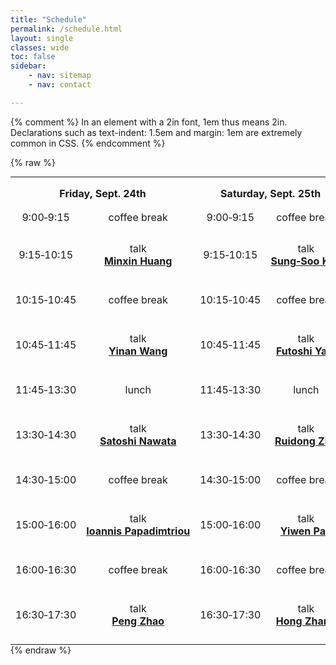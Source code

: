 ```yaml
---
title: "Schedule"
permalink: /schedule.html
layout: single
classes: wide
toc: false
sidebar:
    - nav: sitemap
    - nav: contact

---
```


{% comment %}
    In an element with a 2in font, 1em thus means 2in.
    Declarations such as text-indent: 1.5em and margin: 1em are extremely common in CSS.
{% endcomment %}

{% raw %}
<style>
table.schedule{
  margin-bottom: 0;
  margin-top: 0;
  overflow-x: auto;
}

tr.min15{
  height: 1.5em;
}
tr.min30{
  height: 3em;
}
tr.min60{
  height: 6em;
}
tr.lunch{
  height: 3em;
}

td{
  padding: 0 0.5em;
  text-align: center;
}

th{
  padding: 1em 0.5em;
  font-weight: bold;
  text-align: center;
}
</style>

<table class="schedule">
<tbody>
    <tr class="min15">
      <th colspan=2>Friday, Sept. 24th</th>
      <th colspan=2>Saturday, Sept. 25th</th>
      <th colspan=2>Sunday, Sept. 26th</th>
    </tr>
    <tr class="min15">
      <td>9:00&#8209;9:15</td>
      <td>coffee&nbsp;break</td>
      <td>9:00&#8209;9:15</td>
      <td>coffee&nbsp;break</td>
      <td>8:30&#8209;8:45</td>
      <td>coffee&nbsp;break</td>
    </tr>
    <tr class="min60">
      <td>9:15&#8209;10:15</td>
      <td>talk<br><a href="https://ymsc-strings.github.io/gauge-theory-workshop-sept-2021/abstracts.html#penrose-limit-a-stringy-regime-in-holography-by-minxin-huang"><b>Minxin&nbsp;Huang</b></a></td>
      <td>9:15&#8209;10:15</td>
      <td>talk<br><a href="https://ymsc-strings.github.io/gauge-theory-workshop-sept-2021/abstracts.html#6d-seiberg-witten-curves-and-5-brane-webs-by-sung-soo-kim"><b>Sung&#8209;Soo&nbsp;Kim</b></a></td>
      <td>8:45&#8209;9:45</td>
      <td>talk<br><a href="https://ymsc-strings.github.io/gauge-theory-workshop-sept-2021/abstracts.html#ope-coefficients-of-abjm-theory-with-giants-part-i-by-yunfeng-jiang"><b>Yunfeng&nbsp;Jiang</b></a></td>
    </tr>
    <tr class="min30">
      <td>10:15&#8209;10:45</td>
      <td>coffee&nbsp;break</td>
      <td>10:15&#8209;10:45</td>
      <td>coffee&nbsp;break</td>
      <td>9:45&#8209;10:15</td>
      <td>coffee&nbsp;break</td>
    </tr>
    <tr class="min60">
      <td>10:45&#8209;11:45</td>
      <td>talk<br><a href="https://ymsc-strings.github.io/gauge-theory-workshop-sept-2021/abstracts.html#5d-and-6d-scfts-from-c3-orbifolds-by-yinan-wang"><b>Yinan&nbsp;Wang</b></a></td>
      <td>10:45&#8209;11:45</td>
      <td>talk<br><a href="https://ymsc-strings.github.io/gauge-theory-workshop-sept-2021/abstracts.html#thermodynamic-limit-of-nekrasov-partition-function-for-5-brane-web-with-o5-plane-by-futoshi-yagi"><b>Futoshi&nbsp;Yagi</b></a></td>
      <td>10:15&#8209;11:15</td>
      <td>talk<br><a href="https://ymsc-strings.github.io/gauge-theory-workshop-sept-2021/abstracts.html#ope-coefficients-of-abjm-theory-with-giants-part-ii-by-junbao-wu"><b>Junbao&nbsp;Wu</b></a></td>
    </tr>
    <tr class="lunch">
      <td>11:45&#8209;13:30</td>
      <td>lunch</td>
      <td>11:45&#8209;13:30</td>
      <td>lunch</td>
      <td>11:15&#8209;11:30</td>
      <td>break</td>
    </tr>
    <tr class="min60">
      <td>13:30&#8209;14:30</td>
      <td>talk<br><a href="https://ymsc-strings.github.io/gauge-theory-workshop-sept-2021/abstracts.html#3d-n4-unitaryorthosymplectic-duality-by-satoshi-nawata"><b>Satoshi&nbsp;Nawata</b></a></td>
      <td>13:30&#8209;14:30</td>
      <td>talk<br><a href="https://ymsc-strings.github.io/gauge-theory-workshop-sept-2021/abstracts.html#instanton-counting-in-bcd-type-gauge-theories-and-o-vertex-by-ruidong-zhu"><b>Ruidong&nbsp;Zhu</b></a></td>
      <td>11:30&#8209;12:30</td>
      <td>talk<br><a href="https://ymsc-strings.github.io/gauge-theory-workshop-sept-2021/abstracts.html#brane-construction-of-the-bethegauge-correspondence-for-superspin-chains-by-junya-yagi"><b>Junya&nbsp;Yagi</b></a></td>
    </tr>
    <tr class="min30">
      <td>14:30&#8209;15:00</td>
      <td>coffee&nbsp;break</td>
      <td>14:30&#8209;15:00</td>
      <td>coffee&nbsp;break</td>
    </tr>
    <tr class="min60">
      <td>15:00&#8209;16:00</td>
      <td>talk<br><a href="https://ymsc-strings.github.io/gauge-theory-workshop-sept-2021/abstracts.html#anomalies-and-supersymmetry-by-ioannis-papadimitriou"><b>Ioannis&nbsp;Papadimtriou</b></a></td>
      <td>15:00&#8209;16:00</td>
      <td>talk<br><a href="https://ymsc-strings.github.io/gauge-theory-workshop-sept-2021/abstracts.html#closed-form-schur-indices-by-yiwen-pan"><b>Yiwen&nbsp;Pan</b></a></td>
    </tr>
    <tr class="min30">
      <td>16:00&#8209;16:30</td>
      <td>coffee&nbsp;break</td>
      <td>16:00&#8209;16:30</td>
      <td>coffee&nbsp;break</td>
    </tr>
    <tr class="min60">
      <td>16:30&#8209;17:30</td>
      <td>talk<br><a href="https://ymsc-strings.github.io/gauge-theory-workshop-sept-2021/abstracts.html#worldsheet-variables-for-cluster-configuration-spaces-and-hypersurface-arrangements-by-peng-zhao"><b>Peng&nbsp;Zhao</b></a></td>
      <td>16:30&#8209;17:30</td>
      <td>talk<br><a href="https://ymsc-strings.github.io/gauge-theory-workshop-sept-2021/abstracts.html#representations-of-quantum-w-subalgebras-by-hong-kilar-zhang"><b>Hong&nbsp;Zhang</b></a></td>
    </tr>
</tbody>
</table>
{% endraw %}